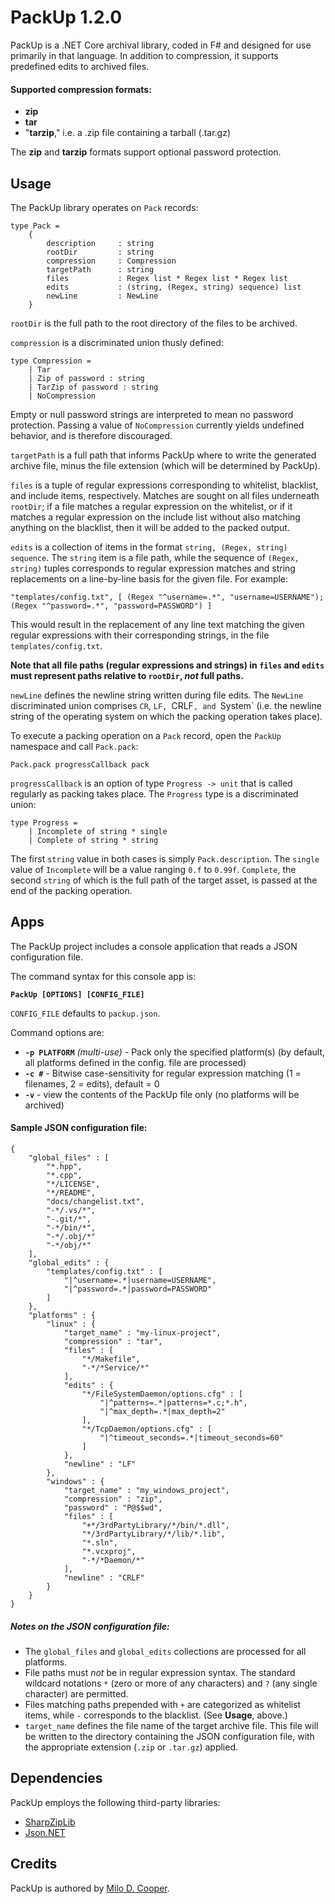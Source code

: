 # PackUp 1.2.0
PackUp is a .NET Core archival library, coded in F# and designed for use primarily in that language.  In addition to compression, it supports predefined edits to archived files.

#### Supported compression formats:
- **zip**
- **tar**
- "**tarzip**," i.e. a .zip file containing a tarball (.tar.gz)

The **zip** and **tarzip** formats support optional password protection.

## Usage
The PackUp library operates on `Pack` records:
```
type Pack =
    {
        description     : string
        rootDir         : string
        compression     : Compression
        targetPath      : string
        files           : Regex list * Regex list * Regex list
        edits           : (string, (Regex, string) sequence) list
        newLine         : NewLine
    }
```
`rootDir` is the full path to the root directory of the files to be archived.

`compression` is a discriminated union thusly defined:
```
type Compression =
    | Tar
    | Zip of password : string
    | TarZip of password : string
    | NoCompression
```
Empty or null password strings are interpreted to mean no password protection.  Passing a value of `NoCompression` currently yields undefined behavior, and is therefore discouraged.

`targetPath` is a full path that informs PackUp where to write the generated archive file, minus the file extension (which will be determined by PackUp).

`files` is a tuple of regular expressions corresponding to whitelist, blacklist, and include items, respectively.  Matches are sought on all files underneath `rootDir`; if a file matches a regular expression on the whitelist, or if it matches a regular expression on the include list without also matching anything on the blacklist, then it will be added to the packed output.

`edits` is a collection of items in the format `string, (Regex, string) sequence`.  The `string` item is a file path, while the sequence of `(Regex, string)` tuples corresponds to regular expression matches and string replacements on a line-by-line basis for the given file.  For example:

`"templates/config.txt", [ (Regex "^username=.*", "username=USERNAME"); (Regex "^password=.*", "password=PASSWORD") ]`

This would result in the replacement of any line text matching the given regular expressions with their corresponding strings, in the file `templates/config.txt`.

**Note that all file paths (regular expressions and strings) in `files` and `edits` must represent paths relative to `rootDir`, _not_ full paths.**

`newLine` defines the newline string written during file edits.  The `NewLine` discriminated union comprises `CR`, `LF, `CRLF`, and `System` (i.e. the newline string of the operating system on which the packing operation takes place).

To execute a packing operation on a `Pack` record, open the `PackUp` namespace and call `Pack.pack`:

`Pack.pack progressCallback pack`

`progressCallback` is an option of type `Progress -> unit` that is called regularly as packing takes place.  The `Progress` type is a discriminated union:
```
type Progress =
    | Incomplete of string * single
    | Complete of string * string
```
The first `string` value in both cases is simply `Pack.description`.  The `single` value of `Incomplete` will be a value ranging `0.f` to `0.99f`.  `Complete`, the second `string` of which is the full path of the target asset, is passed at the end of the packing operation.

## Apps
The PackUp project includes a console application that reads a JSON configuration file.

The command syntax for this console app is:

**`PackUp [OPTIONS] [CONFIG_FILE]`**

`CONFIG_FILE` defaults to `packup.json`.

Command options are:

- **`-p PLATFORM`** _(multi-use)_ - Pack only the specified platform(s) (by default, all platforms defined in the config. file are processed)
- **`-c #`** - Bitwise case-sensitivity for regular expression matching (1 = filenames, 2 = edits), default = 0
- **`-v`** - view the contents of the PackUp file only (no platforms will be archived)

#### Sample JSON configuration file:
```
{
	"global_files" : [
		"*.hpp",
		"*.cpp",
		"*/LICENSE",
		"*/README",
		"docs/changelist.txt",
		"-*/.vs/*",
		"-.git/*",
		"-*/bin/*",
		"-*/.obj/*"
		"-*/obj/*"
	],
	"global_edits" : {
		"templates/config.txt" : [
			"|^username=.*|username=USERNAME",
			"|^password=.*|password=PASSWORD"
		]
	},
	"platforms" : {
		"linux" : {
			"target_name" : "my-linux-project",
			"compression" : "tar",
			"files" : [
				"*/Makefile",
				"-*/*Service/*"
			],
			"edits" : {
				"*/FileSystemDaemon/options.cfg" : [
					"|^patterns=.*|patterns=*.c;*.h",
					"|^max_depth=.*|max_depth=2"
				],
				"*/TcpDaemon/options.cfg" : [
					"|^timeout_seconds=.*|timeout_seconds=60"
				]
			},
			"newline" : "LF"
		},
		"windows" : {
			"target_name" : "my_windows_project",
			"compression" : "zip",
			"password" : "P@$$wd",
			"files" : [
				"+*/3rdPartyLibrary/*/bin/*.dll",
				"*/3rdPartyLibrary/*/lib/*.lib",
				"*.sln",
				"*.vcxproj",
				"-*/*Daemon/*"
			],
			"newline" : "CRLF"
		}
	}
}
```
##### Notes on the JSON configuration file:
- The `global_files` and `global_edits` collections are processed for all platforms.
- File paths must _not_ be in regular expression syntax.  The standard wildcard notations `*` (zero or more of any characters) and `?` (any single character) are permitted.
- Files matching paths prepended with `+` are categorized as whitelist items, while `-` corresponds to the blacklist.  (See **Usage**, above.)
- `target_name` defines the file name of the target archive file.  This file will be written to the directory containing the JSON configuration file, with the appropriate extension (`.zip` or `.tar.gz`) applied.

## Dependencies
PackUp employs the following third-party libraries:

- [SharpZipLib](https://github.com/PingmanTools/SharpZipLib)
- [Json.NET](https://www.newtonsoft.com/json)

## Credits
PackUp is authored by [Milo D. Cooper](https://www.miloonline.net).
